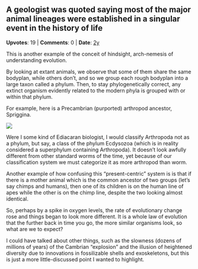 ## A geologist was quoted saying most of the major animal lineages were established in a singular event in the history of life
    
**Upvotes**: 19 | **Comments**: 0 | **Date**: [2y](https://www.quora.com/A-geologist-was-quoted-saying-most-of-the-major-animal-lineages-were-established-in-a-singular-event-in-the-history-of-life-the-Cambrian-explosion-How-true-is-this-Was-the-Cambrian-explosion-really-an-event/answer/Gary-Meaney)

This is another example of the conceit of hindsight, arch-nemesis of understanding evolution.

By looking at extant animals, we observe that some of them share the same bodyplan, while others don’t, and so we group each rough bodyplan into a large taxon called a phylum. Then, to stay phylogenetically correct, any extinct organism evidently related to the modern phyla is grouped with or within that phylum.

For example, here is a Precambrian (purported) arthropod ancestor, Spriggina.

![](https://qph.fs.quoracdn.net/main-qimg-c46adf42dba10f324679f15e46f4a298-lq)

Were I some kind of Ediacaran biologist, I would classify Arthropoda not as a phylum, but say, a class of the phylum Ecdysozoa (which is in reality considered a superphylum containing Arthropoda). It doesn’t look awfully different from other standard worms of the time, yet because of our classification system we must categorize it as more arthropod than worm.

Another example of how confusing this “present-centric” system is is that if there is a mother animal which is the common ancestor of two groups (let’s say chimps and humans), then one of its children is on the human line of apes while the other is on the chimp line, despite the two looking almost identical.

So, perhaps by a spike in oxygen levels, the rate of evolutionary change rose and things began to look more different. It is a whole law of evolution that the further back in time you go, the more similar organisms look, so what are we to expect?

I could have talked about other things, such as the slowness (dozens of millions of years) of the Cambrian “explosion” and the illusion of heightened diversity due to innovations in fossilizable shells and exoskeletons, but this is just a more little-discussed point I wanted to highlight.

